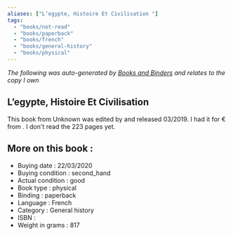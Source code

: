 ```yaml
---
aliases: ["L’egypte, Histoire Et Civilisation "] 
tags: 
  - "books/not-read" 
  - "books/paperback" 
  - "books/french"
  - "books/general-history"
  - "books/physical"
---
```


_The following was auto-generated by [Books and Binders](Books%20and%20Binders.md) and relates to the copy I own_
## L’egypte, Histoire Et Civilisation 
This book from Unknown was edited by  and released 03/2019. I had it for € from . I don't read the 223 pages yet.

## More on this book :
- Buying date : 22/03/2020
- Buying condition : second_hand
- Actual condition : good
- Book type : physical
- Binding : paperback
- Language : French
- Category : General history
- ISBN : 
- Weight in grams : 817
